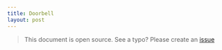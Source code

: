 ```yaml
---
title: Doorbell
layout: post
---
```


> This document is open source. See a typo? Please create an [issue](https://github.com/sinricpro/help-docs)